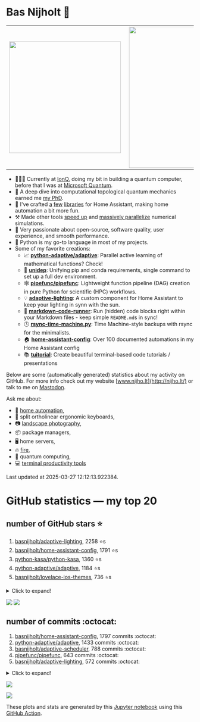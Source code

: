 # Bas Nijholt 👋

<center>
  <table>
    <tr>
        <td><img width="300px" align="left" src="https://github-readme-stats.vercel.app/api/top-langs/?username=basnijholt&hide=TeX,Jupyter%20Notebook&layout=compact&theme=radical" /></td>
        <td><img align='right' src="https://github-readme-stats.vercel.app/api?username=basnijholt&show_icons=true&theme=radical" width="380"></td>
    </tr>
  </table>
</center>

- 👷🏻‍♂️ Currently at [IonQ](https://ionq.com/), doing my bit in building a quantum computer, before that I was at [Microsoft Quantum](https://quantum.microsoft.com/).
- 🌟 A deep dive into computational topological quantum mechanics earned me [my PhD](https://github.com/basnijholt/thesis).
- 🎨 I've crafted [a](https://github.com/basnijholt/adaptive-lighting) [few](https://github.com/basnijholt/aiokef) [libraries](https://github.com/basnijholt/miflora) for Home Assistant, making home automation a bit more fun.
- ⚒️ Made other tools [speed up](https://github.com/python-adaptive/adaptive) and [massively parallelize](https://github.com/basnijholt/adaptive-scheduler) numerical simulations.
- 🏅 Very passionate about open-source, software quality, user experience, and smooth performance.
- 🐍 Python is my go-to language in most of my projects.
- Some of my favorite creations:
  - 📈 **[python-adaptive/adaptive](https://github.com/python-adaptive/adaptive/)**: Parallel active learning of mathematical functions? Check!
  - 🧬 **[unidep](https://github.com/basnijholt/unidep/)**: Unifying pip and conda requirements, single command to set up a full dev environment.
  - 🕸️ **[pipefunc/pipefunc](https://github.com/pipefunc/pipefunc/)**: Lightweight function pipeline (DAG) creation in pure Python for scientific (HPC) workflows.
  - 💡 **[adaptive-lighting](https://github.com/basnijholt/adaptive-lighting/)**: A custom component for Home Assistant to keep your lighting in synn with the sun.
  - 📝 **[markdown-code-runner](https://github.com/basnijholt/markdown-code-runner/)**: Run (hidden) code blocks right within your Markdown files - keep simple `README.md`s in sync!
  - 🕒 **[rsync-time-machine.py](https://github.com/basnijholt/rsync-time-machine.py/)**: Time Machine-style backups with rsync for the minimalists.
  - 🏠 **[home-assistant-config](https://github.com/basnijholt/home-assistant-config/)**: Over 100 documented automations in my Home Assistant config
  - 📚 **[tuitorial](https://github.com/basnijholt/tuitorial/)**: Create beautiful terminal-based code tutorials / presentations

Below are some (automatically generated) statistics about my activity on GitHub.
For more info check out my website [www.nijho.lt](http://nijho.lt/) or talk to me on <a rel="me" href="https://fosstodon.org/@basnijholt">Mastodon</a>.

Ask me about:

- 🏡 [home automation](https://github.com/basnijholt/home-assistant-config/),
- 🎹 split ortholinear ergonomic keyboards,
- 📷 [landscape photography](https://www.instagram.com/bnijholt),
- 📦 package managers,
- 🖥️ home servers,
- 🔥 [fire](https://wenfire.nijho.lt/),
- 🧠 quantum computing,
- 💻 [terminal productivity tools](https://www.nijho.lt/post/terminal-ninja/)

Last updated at 2025-03-27 12:12:13.922384.

# GitHub statistics — my top 20

## number of GitHub stars ⭐️

1. [basnijholt/adaptive-lighting](https://github.com/basnijholt/adaptive-lighting/), 2258 ⭐️s
2. [basnijholt/home-assistant-config](https://github.com/basnijholt/home-assistant-config/), 1791 ⭐️s
3. [python-kasa/python-kasa](https://github.com/python-kasa/python-kasa/), 1360 ⭐️s
4. [python-adaptive/adaptive](https://github.com/python-adaptive/adaptive/), 1184 ⭐️s
5. [basnijholt/lovelace-ios-themes](https://github.com/basnijholt/lovelace-ios-themes/), 736 ⭐️s
<details><summary>Click to expand!</summary>

6. [basnijholt/tuitorial](https://github.com/basnijholt/tuitorial/), 487 ⭐️s
7. [basnijholt/lovelace-ios-dark-mode-theme](https://github.com/basnijholt/lovelace-ios-dark-mode-theme/), 466 ⭐️s
8. [basnijholt/rsync-time-machine.py](https://github.com/basnijholt/rsync-time-machine.py/), 385 ⭐️s
9. [basnijholt/miflora](https://github.com/basnijholt/miflora/), 374 ⭐️s
10. [pipefunc/pipefunc](https://github.com/pipefunc/pipefunc/), 345 ⭐️s
11. [topocm/topocm_content](https://github.com/topocm/topocm_content/), 293 ⭐️s
12. [basnijholt/home-assistant-streamdeck-yaml](https://github.com/basnijholt/home-assistant-streamdeck-yaml/), 287 ⭐️s
13. [basnijholt/unidep](https://github.com/basnijholt/unidep/), 229 ⭐️s
14. [basnijholt/markdown-code-runner](https://github.com/basnijholt/markdown-code-runner/), 104 ⭐️s
15. [kwant-project/kwant](https://github.com/kwant-project/kwant/), 94 ⭐️s
16. [basnijholt/home-assistant-macbook-touch-bar](https://github.com/basnijholt/home-assistant-macbook-touch-bar/), 93 ⭐️s
17. [basnijholt/home-assistant-streamdeck-yaml-addon](https://github.com/basnijholt/home-assistant-streamdeck-yaml-addon/), 85 ⭐️s
18. [basnijholt/aiokef](https://github.com/basnijholt/aiokef/), 41 ⭐️s
19. [basnijholt/thesis-cover](https://github.com/basnijholt/thesis-cover/), 37 ⭐️s
20. [basnijholt/adaptive-scheduler](https://github.com/basnijholt/adaptive-scheduler/), 30 ⭐️s

</details>

![](https://github.com/basnijholt/basnijholt/raw/main/stars_over_time.png)
![](https://github.com/basnijholt/basnijholt/raw/main/stars_over_time_per_repo.png)

## number of commits :octocat:

1. [basnijholt/home-assistant-config](https://github.com/basnijholt/home-assistant-config/), 1797 commits :octocat:
2. [python-adaptive/adaptive](https://github.com/python-adaptive/adaptive/), 1433 commits :octocat:
3. [basnijholt/adaptive-scheduler](https://github.com/basnijholt/adaptive-scheduler/), 788 commits :octocat:
4. [pipefunc/pipefunc](https://github.com/pipefunc/pipefunc/), 643 commits :octocat:
5. [basnijholt/adaptive-lighting](https://github.com/basnijholt/adaptive-lighting/), 572 commits :octocat:
<details><summary>Click to expand!</summary>

6. [basnijholt/unidep](https://github.com/basnijholt/unidep/), 493 commits :octocat:
7. [basnijholt/zigzag-majoranas](https://github.com/basnijholt/zigzag-majoranas/), 413 commits :octocat:
8. [basnijholt/nijho.lt](https://github.com/basnijholt/nijho.lt/), 412 commits :octocat:
9. [basnijholt/dotbins](https://github.com/basnijholt/dotbins/), 344 commits :octocat:
10. [basnijholt/home-assistant-streamdeck-yaml](https://github.com/basnijholt/home-assistant-streamdeck-yaml/), 334 commits :octocat:
11. [topocm/topocm_content](https://github.com/topocm/topocm_content/), 304 commits :octocat:
12. [basnijholt/basnijholt](https://github.com/basnijholt/basnijholt/), 294 commits :octocat:
13. [conda-forge/staged-recipes](https://github.com/conda-forge/staged-recipes/), 289 commits :octocat:
14. [basnijholt/aiokef](https://github.com/basnijholt/aiokef/), 288 commits :octocat:
15. [basnijholt/supercurrent-majorana-nanowire](https://github.com/basnijholt/supercurrent-majorana-nanowire/), 282 commits :octocat:
16. [basnijholt/net-worth-tracker](https://github.com/basnijholt/net-worth-tracker/), 228 commits :octocat:
17. [basnijholt/tuitorial](https://github.com/basnijholt/tuitorial/), 219 commits :octocat:
18. [python-adaptive/paper](https://github.com/python-adaptive/paper/), 198 commits :octocat:
19. [home-assistant/core](https://github.com/home-assistant/core/), 192 commits :octocat:
20. [basnijholt/spin-orbit-nanowires](https://github.com/basnijholt/spin-orbit-nanowires/), 191 commits :octocat:

</details>

![](https://github.com/basnijholt/basnijholt/raw/main/commits_per_hour.png)

![](https://github.com/basnijholt/basnijholt/raw/main/commits_per_weekday.png)


These plots and stats are generated by this [Jupyter notebook](./update-readme.ipynb) using this [GitHub Action](.github/workflows/run-notebook.yml).